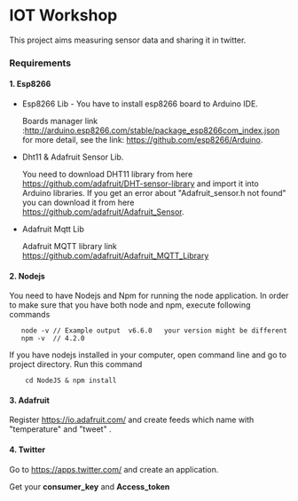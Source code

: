# IOT Workshop 
This project aims measuring sensor data and sharing it in twitter.

### Requirements 
#### 1. Esp8266 
*  Esp8266 Lib - <return>
You have to install esp8266 board to Arduino IDE.
    
    Boards manager link :http://arduino.esp8266.com/stable/package_esp8266com_index.json
    for more detail, see the link:  https://github.com/esp8266/Arduino.
*  Dht11 & Adafruit Sensor Lib. 

    You need to download DHT11 library from here https://github.com/adafruit/DHT-sensor-library and import it into Arduino libraries.
    If you get an error about "Adafruit_sensor.h not found" you can download it from 
    here https://github.com/adafruit/Adafruit_Sensor.
* Adafruit Mqtt Lib
   
    Adafruit MQTT library link https://github.com/adafruit/Adafruit_MQTT_Library
#### 2. Nodejs 
 
 You need to have Nodejs and Npm for running the node application. <return>
 In order to make sure that you have both node and npm, execute following commands
 ```
    node -v // Example output  v6.6.0   your version might be different
    npm -v  // 4.2.0
 ```
If you have nodejs installed in your computer, open command line and go to project directory. Run this command
```
    cd NodeJS & npm install
```

#### 3. Adafruit

Register https://io.adafruit.com/ and create feeds which name with 
    "temperature" and "tweet" .

#### 4. Twitter

Go to https://apps.twitter.com/ and create an application. 

Get your **consumer_key** and **Access_token**


